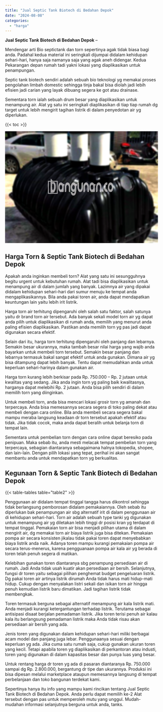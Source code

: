 ```yaml
---
title: "Jual Septic Tank Biotech di Bedahan Depok"
date: "2024-08-08"
categories: 
  - "harga"
---
```


**Jual Septic Tank Biotech di Bedahan Depok** –

Mendengar arti Bio septictank dan torn sepertinya agak tidak biasa bagi anda. Padahal kedua material ini seringkali dijumpai didalam kehidupan sehari-hari, hanya saja namanya saja yang agak aneh didengar. Kedua Pekarangan depan rumah tadi yakni lokasi yang diaplikasikan untuk penampungan.

Septic tank biotech sendiri adalah sebuah bio teknologi yg memakai proses pengolahan limbah domestic sehingga tinja bakal bisa diolah jadi lebih efisien jadi carian yang layak dibuang segera ke got atau drainase.

Sementara torn ialah sebuah drum besar yang diaplikasikan untuk menampung air. Alat yg satu ini seringkali diaplikasikan di tiap tiap rumah dg target untuk lebih mengirit tagihan listrik di dalam penyedotan air yg diperlukan.

{{< toc >}}

![Jual Septic Tank Biotech di Bedahan Depok](/images/jual-bio-septictank-24.png)

## Harga Torn & Septic Tank Biotech di Bedahan Depok

Apakah anda inginkan membeli torn? Alat yang satu ini sesungguhnya begitu urgent untuk kebutuhan rumah. Alat tadi bisa diaplikasikan untuk menampung air di dalam jumlah yang banyak. Lazimnya air yang dipakai didalam kehidupan sehari-hari dari sumur menuju ke tempat anda mengaplikasikannya. Bila anda pakai toren air, anda dapat mendapatkan keuntungan lain yaitu lebih irit listrik.

Harga torn air terhitung dipengaruhi oleh salah satu faktor, salah satunya yaitu dr brand torn air tersebut. Ada banyak sekali model torn air yg dapat anda pilih untuk diaplikasikan di rumah anda, memilih yang menurut anda paling efisien diaplikasikan. Pastikan anda memilih torn yg pas jadi dapat digunakan secara efektif.

Selain dari itu, harga torn terhitung dipengaruhi oleh panjang dan lebarnya. Semakin besar ukurannya, maka tambah besar nilai harga yang wajib anda bayarkan untuk membeli torn tersebut. Semakin besar panjang dan lebarnya termasuk bakal sangat efektif untuk anda gunakan. Dimana air yg bisa ditampung dapat lebih banyak. Tentu dapat memudahkan anda untuk keperluan sehari-harinya dalam gunakan air.

Harga torn kurang lebih berkisar pada Rp. 750.000 – Rp. 2 jutaan untuk kwalitas yang sedang. Jika anda ingin torn yg paling baik kwalitasnya, harganya dapat melebihi Rp. 2 jutaan. Anda bisa pilih sendiri di dalam memilih torn yang diinginkan.

Untuk membeli torn, anda bisa mencari lokasi grosir torn yg amanah dan terpercaya. Anda bisa memesannya secara segera di toko paling dekat atau membeli dengan cara online. Bila anda membeli secara segera bakal mampu meraba langsung keadaan dr torn tersebut apakah efektif atau tidak. Jika tidak cocok, maka anda dapat beralih untuk belanja torn di tempat lain.

Sementara untuk pembelian torn dengan cara online dapat beresiko pada penipuan. Maka sebab itu, anda mesti melacak tempat pembelian torn yang terpercaya, sebagian diantaranya sebagaimana halnya tokopedia, shopee, dan lain-lain. Dengan pilih lokasi yang tepat, perihal ini akan sangat membantu anda untuk mendapatkan torn yg berkualitas.

## Kegunaan Torn & Septic Tank Biotech di Bedahan Depok

{{< table-tables table="table2" >}}

Penggunaan air didalam tempat tinggal tangga harus dikontrol sehingga tidak berlangsung pemborosan didalam pemakaiannya. Oleh sebab itu diperlukan bak penampungan air sbg alternatif irit di dalam penggunaan air di kehidupan sehari-hari. Torn air adalah sebuah type tanki yg digunakan untuk menampung air yg diletakan lebih tinggi dr posisi kran yg terdapat di tempat tinggal. Pemakaian torn air bisa menjadi pilihan utama di dalam mengirit air, dg memakai torn air biaya listrik juga bisa ditekan. Pemakaian pompa air secara konsisten jikalau tidak pakai toren dapat menyebabkan biaya listrik anda naik. Adanya toren mampu kurangi pemakaian pompa air secara terus-menerus, karena pengguanaan pompa air kala air yg berada di toren telah penuh segera di matikan.

Kelebihan gunakan toren diantaranya sbg penampung persediaan air di rumah. Jadi Anda tidak usah kuatir akan persediaan air bersih. Selanjutnya, fungsi dr toren yaitu sebagai pilihan penghemat budget pengeluaran listrik. Dg pakai toren air artinya listrik dirumah Anda tidak harus mati hidup-mati hidup. Cukup dengan menyalakan listri sekali dan isikan torn air hingga penuh kemudian listrik baru dimatikan. Jadi tagihan listrik tidak membengkak.

Toren termasuk berguna sebagai alternatif menampung air kala listrik mati. Anda menjadi kurangi ketergantungan terhadap listrik. Terutama sebagai antisipasi disaat berjalan pemadaman listrik. Jika toren terisi penuh air kalau kala itu berlangsung pemadaman listrik maka Anda tidak risau akan persediaan air bersih yang ada.

Jenis toren yang digunakan dalam kehidupan sehari-hari miliki berbagai acam model dan panjang juga lebar. Penggunaanya sesuai dengan keperluan yg ada. Jika cuma satu rumah saja, cukup gunakan ukuran toren yang kecil. Tetapi apabila toren yg diaplikasikan di perkantoran atau industi, toren yang digunakan di dalam kapasitas besar dan punya luas yang besar.

Untuk rentang harga dr toren yg ada di pasaran diantaranya Rp. 750.000 sampai dg Rp. 2.800.000, bergantung dr tipe dan ukurannya. Produksi ini bisa dipesan melalui marketplace ataupun memesannya langsung di tempat perbelanjaan dan toko bangunan terdekat kami.

Sepertinya hanya itu info yang mampu kami rincikan tentang Jual Septic Tank Biotech di Bedahan Depok. Anda perlu dapat memilih ke-2 Alat tersebut dengan pas untuk memperoleh mutu yang unggul. Mudah-mudahan informasi selanjutnya berguna untuk anda, tanks.
